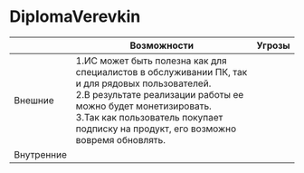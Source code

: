 # DiplomaVerevkin
||**Возможности**|**Угрозы**|
|----------|----------|----------|
|Внешние|1.ИС может быть полезна как для специалистов в обслуживании ПК, так и для рядовых пользователей.</br>2.В результате реализации работы ее можно будет монетизировать.</br>3.Так как пользователь покупает подписку на продукт, его возможно вовремя обновлять.||
|Внутренние|||
